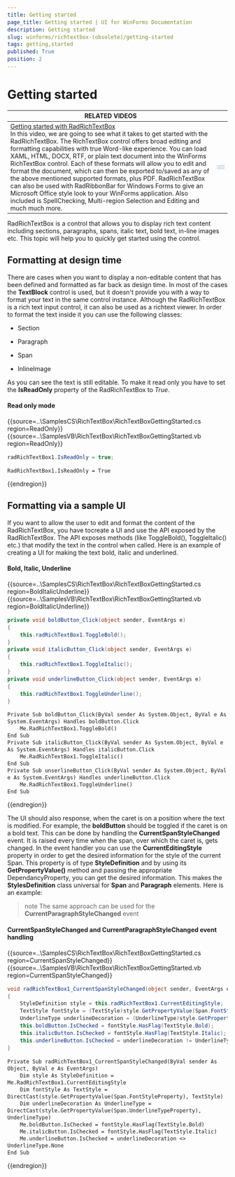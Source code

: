```yaml
---
title: Getting started
page_title: Getting started | UI for WinForms Documentation
description: Getting started
slug: winforms/richtextbox-(obsolete)/getting-started
tags: getting,started
published: True
position: 2
---
```


# Getting started

| RELATED VIDEOS |  |
| --- | ------ |
|[ Getting started with RadRichTextBox ](http://tv.telerik.com/watch/winforms/getting-started-with-teleriks-radrichtextbox)<br>In this video, we are going to see what it takes to get started with the RadRichTextBox. The RichTextBox control offers broad editing and formatting capabilities with true Word-like experience. You can load XAML, HTML, DOCX, RTF, or plain text document into the WinForms RichTextBox control. Each of these formats will allow you to edit and format the document, which can then be exported to/saved as any of the above mentioned supported formats, plus PDF. RadRichTextBox can also be used with RadRibbonBar for Windows Forms to give an Microsoft Office style look to your WinForms application. Also included is SpellChecking, Multi-region Selection and Editing and much much more.|![richtextbox-getting-started 000](images/richtextbox-getting-started000.png)|

RadRichTextBox is a control that allows you to display rich text content including sections, paragraphs, spans, italic text, bold text, in-line images etc. This topic will help you to quickly get started using the control.

## Formatting at design time

There are cases when you want to display a non-editable content that has been defined and formatted as far back as design time. In most of the cases the __TextBlock__	control is used, but it doesn't provide you with a way to format your text in the same control instance. Although the RadRichTextBox is a rich text input control, it can also be used as a richtext viewer. In order to format the text inside it you can use the following classes:

* Section

* Paragraph

* Span

* InlineImage

As you can see the text is still editable. To make it read only you have to set the __IsReadOnly__ property of the RadRichTextBox to *True*.

#### Read only mode 

{{source=..\SamplesCS\RichTextBox\RichTextBoxGettingStarted.cs region=ReadOnly}} 
{{source=..\SamplesVB\RichTextBox\RichTextBoxGettingStarted.vb region=ReadOnly}} 

````C#
radRichTextBox1.IsReadOnly = true;

````
````VB.NET
RadRichTextBox1.IsReadOnly = True

````

{{endregion}}

## Formatting via a sample UI

If you want to allow the user to edit and format the content of the RadRichTextBox, you have tocreate a UI and use the API exposed by the RadRichTextBox. The API exposes methods (like ToggleBold(), ToggleItalic() etc.) that modify the text in the control when called. Here is an example of creating a UI for making the text bold, italic and underlined.

#### Bold, Italic, Underline 

{{source=..\SamplesCS\RichTextBox\RichTextBoxGettingStarted.cs region=BoldItalicUnderline}} 
{{source=..\SamplesVB\RichTextBox\RichTextBoxGettingStarted.vb region=BoldItalicUnderline}} 

````C#
private void boldButton_Click(object sender, EventArgs e)
{
    this.radRichTextBox1.ToggleBold();
}
private void italicButton_Click(object sender, EventArgs e)
{
    this.radRichTextBox1.ToggleItalic();
}
private void underlineButton_Click(object sender, EventArgs e)
{
    this.radRichTextBox1.ToggleUnderline();
}

````
````VB.NET
Private Sub boldButton_Click(ByVal sender As System.Object, ByVal e As System.EventArgs) Handles boldButton.Click
    Me.RadRichTextBox1.ToggleBold()
End Sub
Private Sub italicButton_Click(ByVal sender As System.Object, ByVal e As System.EventArgs) Handles italicButton.Click
    Me.RadRichTextBox1.ToggleItalic()
End Sub
Private Sub unserlineButton_Click(ByVal sender As System.Object, ByVal e As System.EventArgs) Handles underlineButton.Click
    Me.RadRichTextBox1.ToggleUnderline()
End Sub

````

{{endregion}}

The UI should also response, when the caret is on a position where the text is modified. For example, the __boldButton__ should be toggled if the caret is on a bold text. This can be done by handling the __CurrentSpanStyleChanged__ event. It is raised every time when the span, over which the caret is, gets changed. In the event handler you can use the __CurrentEditingStyle__ property in order to get the desired information for the style of the current Span. This property is of type __StyleDefinition__ and by using its __GetPropertyValue()__ method and passing the appropriate DependancyProperty, you can get the desired information. This makes the __StylesDefinition__ class universal for __Span__ and __Paragraph__ elements. Here is an example:

>note The same approach can be used for the __CurrentParagraphStyleChanged__ event
>

#### CurrentSpanStyleChanged and CurrentParagraphStyleChanged event handling

{{source=..\SamplesCS\RichTextBox\RichTextBoxGettingStarted.cs region=CurrentSpanStyleChanged}} 
{{source=..\SamplesVB\RichTextBox\RichTextBoxGettingStarted.vb region=CurrentSpanStyleChanged}} 

````C#
void radRichTextBox1_CurrentSpanStyleChanged(object sender, EventArgs e)
{
    StyleDefinition style = this.radRichTextBox1.CurrentEditingStyle;
    TextStyle fontStyle = (TextStyle)style.GetPropertyValue(Span.FontStyleProperty);
    UnderlineType underlineDecoration = (UnderlineType)style.GetPropertyValue(Span.UnderlineTypeProperty);
    this.boldButton.IsChecked = fontStyle.HasFlag(TextStyle.Bold);
    this.italicButton.IsChecked = fontStyle.HasFlag(TextStyle.Italic);
    this.underlineButton.IsChecked = underlineDecoration != UnderlineType.None;
}

````
````VB.NET
Private Sub radRichTextBox1_CurrentSpanStyleChanged(ByVal sender As Object, ByVal e As EventArgs)
    Dim style As StyleDefinition = Me.RadRichTextBox1.CurrentEditingStyle
    Dim fontStyle As TextStyle = DirectCast(style.GetPropertyValue(Span.FontStyleProperty), TextStyle)
    Dim underlineDecoration As UnderlineType = DirectCast(style.GetPropertyValue(Span.UnderlineTypeProperty), UnderlineType)
    Me.boldButton.IsChecked = fontStyle.HasFlag(TextStyle.Bold)
    Me.italicButton.IsChecked = fontStyle.HasFlag(TextStyle.Italic)
    Me.underlineButton.IsChecked = underlineDecoration <> UnderlineType.None
End Sub

````

{{endregion}}